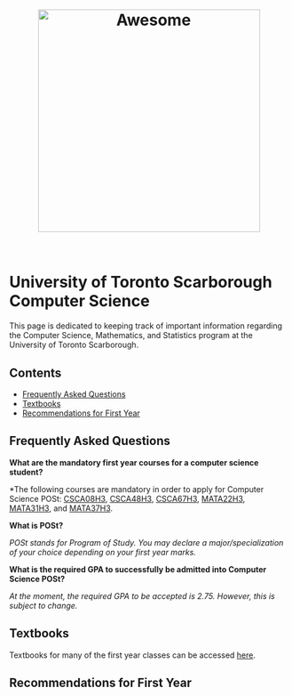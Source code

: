 <h1 align="center">
	<img width="400" src="https://upload.wikimedia.org/wikipedia/commons/thumb/f/f0/2008-07-25_Geese_over_01.svg/2000px-2008-07-25_Geese_over_01.svg.png" alt="Awesome">
	<br>
	<br>
</h1>

# University of Toronto Scarborough Computer Science
This page is dedicated to keeping track of important information regarding the Computer Science, Mathematics, and Statistics program at the University of Toronto Scarborough. 

## Contents

- [Frequently Asked Questions](#frequently)
- [Textbooks](#textbooks)
- [Recommendations for First Year](#recommendations)

## Frequently Asked Questions

**What are the mandatory first year courses for a computer science student?**

*The following courses are mandatory in order to apply for Computer Science POSt: [CSCA08H3](https://utsc.calendar.utoronto.ca/course/CSCA08H3), [CSCA48H3](https://utsc.calendar.utoronto.ca/course/CSCA48H3), [CSCA67H3](https://utsc.calendar.utoronto.ca/course/CSCA67H3), [MATA22H3](https://utsc.calendar.utoronto.ca/course/MATA22H3), [MATA31H3](https://utsc.calendar.utoronto.ca/course/MATA31H3), and [MATA37H3](https://utsc.calendar.utoronto.ca/course/MATA37H3).

**What is POSt?**

*POSt stands for Program of Study. You may declare a major/specialization of your choice depending on your first year marks.*

**What is the required GPA to successfully be admitted into Computer Science POSt?**

*At the moment, the required GPA to be accepted is 2.75. However, this is subject to change.*

## Textbooks

Textbooks for many of the first year classes can be accessed [here](https://drive.google.com/drive/folders/0BxrdNKPmoDq-N2s0ekxlY0NWd0k).

## Recommendations for First Year
